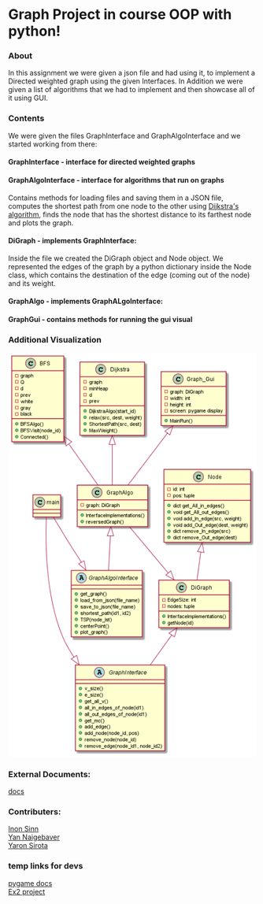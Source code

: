 # Graph Project in course OOP with python!
### About

In this assignment we were given a json file and had using it, to implement a Directed weighted graph using the given Interfaces.
In Addition we were given a list of algorithms that we had to implement and then showcase all of it using GUI.

### Contents
We were given the files GraphInterface and GraphAlgoInterface and we started working from there:

#### GraphInterface - interface for directed weighted graphs

#### GraphAlgoInterface - interface for algorithms that run on graphs

Contains methods for loading files and saving them in a JSON file, computes the shortest path from one node to the other using [Dijkstra's algorithm](https://en.wikipedia.org/wiki/Dijkstra%27s_algorithm), finds the node that has the shortest distance to its farthest node and plots the graph.

#### DiGraph - implements GraphInterface:

Inside the file we created the DiGraph object and Node object. We represented the edges of the graph by a python dictionary inside the Node class, which contains the destination of the edge (coming out of the node) and its weight. 

#### GraphAlgo - implements GraphALgoInterface:


#### GraphGui - contains methods for running the gui visual

### Additional Visualization
![alt text](https://github.com/Inon-Sinn/Uni-Ariel-OOP-Ex3/blob/master/src/Ex3.png)


###  External Documents:
[docs](https://docs.google.com/document/d/15sTWy_pa6Vg4r7phAC322vZA169V02yezjxxf4b9sJc/edit) <br />
### Contributers:
[Inon Sinn](https://github.com/Inon-Sinn)<br />
[Yan Naigebaver](https://github.com/Yannnyan) <br />
[Yaron Sirota](https://github.com/Yaron-S)
### temp links for devs
[pygame docs](https://www.pygame.org/docs/) <br />
[Ex2 project](https://github.com/Inon-Sinn/Uni-Ariel-OOP-Ex2)

